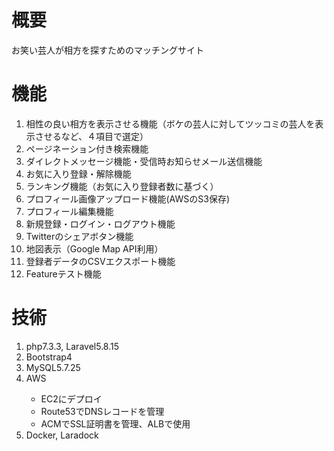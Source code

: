 <h1>概要</h1>
<p>お笑い芸人が相方を探すためのマッチングサイト</p>

<h1>機能</h1>
<ol>
    <li>相性の良い相方を表示させる機能（ボケの芸人に対してツッコミの芸人を表示させるなど、４項目で選定）</li>
    <li>ページネーション付き検索機能</li>
    <li>ダイレクトメッセージ機能・受信時お知らせメール送信機能</li>
    <li>お気に入り登録・解除機能</li>
    <li>ランキング機能（お気に入り登録者数に基づく）</li>
    <li>プロフィール画像アップロード機能(AWSのS3保存)</li>
    <li>プロフィール編集機能</li>
    <li>新規登録・ログイン・ログアウト機能</li>
    <li>Twitterのシェアボタン機能</li>
    <li>地図表示（Google Map API利用）</li>    
    <li>登録者データのCSVエクスポート機能</li>
    <li>Featureテスト機能</li>
</ol>

<h1>技術</h1>
<ol>
    <li>php7.3.3, Laravel5.8.15</li>
    <li>Bootstrap4</li>
    <li>MySQL5.7.25</li>
    <li>AWS</li>
    <ul>
      <li>EC2にデプロイ</li>
      <li>Route53でDNSレコードを管理</li>
      <li>ACMでSSL証明書を管理、ALBで使用</li>
    </ul>
    <li>Docker, Laradock</li>
</ol>

